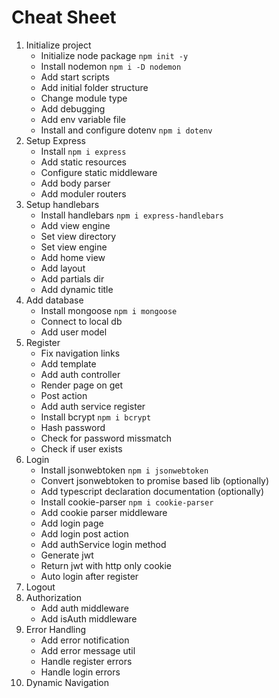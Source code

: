 # Cheat Sheet

1. Initialize project 
   * Initialize node package `npm init -y`
   * Install nodemon `npm i -D nodemon`
   * Add start scripts
   * Add initial folder structure
   * Change module type
   * Add debugging
   * Add env variable file
   * Install and configure dotenv `npm i dotenv`
2. Setup Express
   * Install `npm i express`
   * Add static resources
   * Configure static middleware
   * Add body parser
   * Add moduler routers
3. Setup handlebars
   * Install handlebars `npm i express-handlebars`
   * Add view engine
   * Set view directory
   * Set view engine
   * Add home view
   * Add layout
   * Add partials dir
   * Add dynamic title
4. Add database
   * Install mongoose `npm i mongoose`
   * Connect to local db
   * Add user model
5. Register
   * Fix navigation links
   * Add template
   * Add auth controller
   * Render page on get
   * Post action
   * Add auth service register
   * Install bcrypt `npm i bcrypt`
   * Hash password
   * Check for password missmatch
   * Check if user exists
6. Login
   * Install jsonwebtoken `npm i jsonwebtoken`
   * Convert jsonwebtoken to promise based lib (optionally)
   * Add typescript declaration documentation (optionally)
   * Install cookie-parser `npm i cookie-parser`
   * Add cookie parser middleware
   * Add login page
   * Add login post action
   * Add authService login method
   * Generate jwt
   * Return jwt with http only cookie
   * Auto login after register
7. Logout
8. Authorization
   * Add auth middleware
   * Add isAuth middleware
9. Error Handling
   * Add error notification
   * Add error message util
   * Handle register errors
   * Handle login errors
10. Dynamic Navigation
